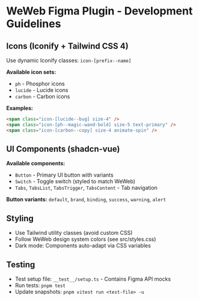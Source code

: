 # WeWeb Figma Plugin - Development Guidelines

## Icons (Iconify + Tailwind CSS 4)

Use dynamic Iconify classes: `icon-[prefix--name]`

**Available icon sets:**
- `ph` - Phosphor icons
- `lucide` - Lucide icons
- `carbon` - Carbon icons

**Examples:**
```html
<span class="icon-[lucide--bug] size-4" />
<span class="icon-[ph--magic-wand-bold] size-5 text-primary" />
<span class="icon-[carbon--copy] size-4 animate-spin" />
```

## UI Components (shadcn-vue)

**Available components:**
- `Button` - Primary UI button with variants
- `Switch` - Toggle switch (styled to match WeWeb)
- `Tabs`, `TabsList`, `TabsTrigger`, `TabsContent` - Tab navigation

**Button variants:** `default`, `brand`, `binding`, `success`, `warning`, `alert`

## Styling

- Use Tailwind utility classes (avoid custom CSS)
- Follow WeWeb design system colors (see src/styles.css)
- Dark mode: Components auto-adapt via CSS variables

## Testing

- Test setup file: `__test__/setup.ts` - Contains Figma API mocks
- Run tests: `pnpm test`
- Update snapshots: `pnpm vitest run <test-file> -u`
